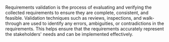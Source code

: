 Requirements validation is the process of evaluating and verifying the collected requirements to ensure they are complete, consistent, and feasible. Validation techniques such as reviews, inspections, and walk-through are used to identify any errors, ambiguities, or contradictions in the requirements. This helps ensure that the requirements accurately represent the stakeholders' needs and can be implemented effectively.